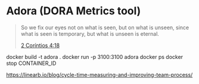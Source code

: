 # Adora (DORA Metrics tool)

> So we fix our eyes not on what is seen, but on what is unseen, since what is seen is temporary, but what is unseen is eternal.
> 
> [2 Coríntios 4:18](https://www.bibliaonline.com.br/niv/2co/4/18)


docker build -t adora .
docker run -p 3100:3100 adora
docker ps
docker stop CONTAINER_ID

https://linearb.io/blog/cycle-time-measuring-and-improving-team-process/